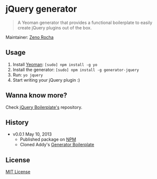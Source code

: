# jQuery generator

> A Yeoman generator that provides a functional boilerplate to easily create jQuery plugins out of the box.

Maintainer: [Zeno Rocha](https://github.com/zenorocha)

## Usage

1. Install [Yeoman](https://github.com/yeoman/yo): `[sudo] npm install -g yo`
2. Install the generator: `[sudo] npm install -g generator-jquery`
3. Run: `yo jquery`
4. Start writing your jQuery plugin :)

## Wanna know more?

Check [jQuery Boilerplate's](http://github.com/jquery-boilerplate/boilerplate) repository.

## History

* v0.0.1 May 10, 2013
	* Published package on [NPM](https://npmjs.org/package/generator-jquery)
	* Cloned Addy's [Generator Boilerplate](https://github.com/addyosmani/generator-boilerplate)

## License

[MIT License](http://zenorocha.mit-license.org/)

